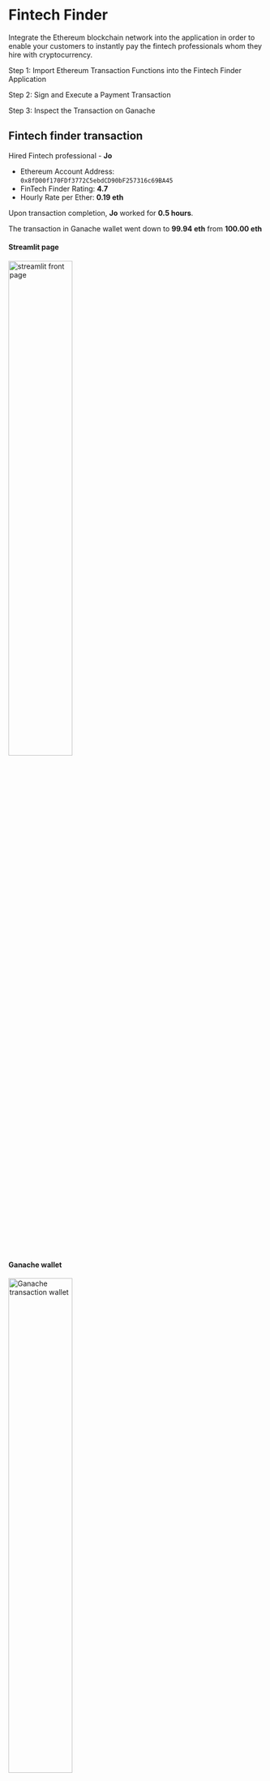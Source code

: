 # Fintech Finder

Integrate the Ethereum blockchain network into the application in order to enable your customers to instantly pay the fintech professionals whom they hire with cryptocurrency.

Step 1: Import Ethereum Transaction Functions into the Fintech Finder Application

Step 2: Sign and Execute a Payment Transaction

Step 3: Inspect the Transaction on Ganache

## Fintech finder transaction

Hired Fintech professional - **Jo**
- Ethereum Account Address: `0x8fD00f170FDf3772C5ebdCD90bF257316c69BA45`
- FinTech Finder Rating: **4.7**
- Hourly Rate per Ether: **0.19 eth**

Upon transaction completion, **Jo** worked for **0.5 hours**.

The transaction in Ganache wallet went down to **99.94 eth** from **100.00 eth**


#### Streamlit page
<img src="./Images/ui_front_page.png" alt="streamlit front page" width="50%" height="50%">


#### Ganache wallet
<img src="./Images/ganache_transaction.png" alt="Ganache transaction wallet" width="50%" height="50%">
